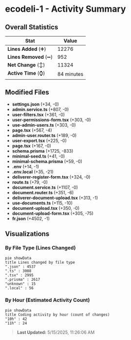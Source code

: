 # ecodeli-1 - Activity Summary 

## Overall Statistics

| Stat                   | Value                                                             |
| ---------------------- | ----------------------------------------------------------------- |
| **Lines Added** (➕)   | 12276                                          |
| **Lines Removed** (➖) | 952                                        |
| **Net Change** (↕)    | 11324                |
| **Active Time** (⌚)   | 84 minutes |


## Modified Files
- **settings.json** (+34, -0)
- **admin.service.ts** (+807, -0)
- **user-filters.tsx** (+361, -0)
- **user-permissions-form.tsx** (+303, -0)
- **use-admin-users.ts** (+303, -0)
- **page.tsx** (+567, -4)
- **admin-user.router.ts** (+189, -0)
- **user-export.tsx** (+225, -0)
- **page.tsx** (+167, -0)
- **schema.prisma** (+1725, -833)
- **minimal-seed.ts** (+41, -0)
- **minimal-schema.prisma** (+59, -0)
- **.env** (+14, -1)
- **.env.local** (+35, -21)
- **deliverer-register-form.tsx** (+324, -0)
- **route.ts** (+79, -0)
- **document.service.ts** (+1107, -0)
- **document.router.ts** (+351, -6)
- **deliverer-document-upload.tsx** (+313, -1)
- **use-documents.ts** (+115, -10)
- **document-upload.tsx** (+350, -0)
- **document-upload-form.tsx** (+305, -75)
- **fr.json** (+4502, -1)

## Visualizations

### By File Type (Lines Changed)

```mermaid
pie showData
title Lines changed by file type
".json" : 4537
".ts" : 3008
".tsx" : 2995
".prisma" : 2617
"unknown" : 15
".local" : 56
```

### By Hour (Estimated Activity Count)

```mermaid
pie showData
title Coding activity by hour (count of changes)
"10h" : 42
"11h" : 24
```


> **Last Updated:** 5/15/2025, 11:26:06 AM
